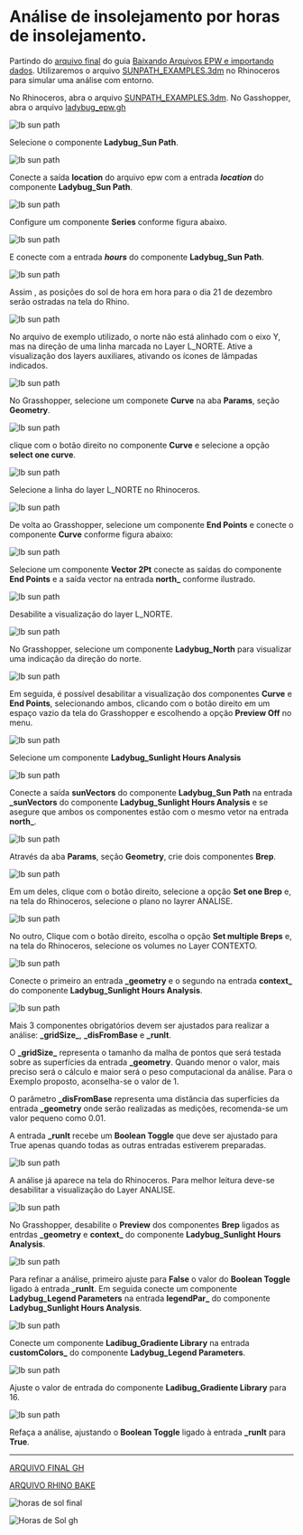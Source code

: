 # Análise de insolejamento por horas de insolejamento.

Partindo do [arquivo final](../epw_arq/ladybug_epw.gh) do guia [Baixando Arquivos EPW e importando dados](../epw_arq/ladybug_epw.md). Utilizaremos o arquivo [SUNPATH_EXAMPLES.3dm](./SUNPATH_EXAMPLES.3dm) no Rhinoceros para simular uma análise com entorno.

No Rhinoceros, abra o arquivo [SUNPATH_EXAMPLES.3dm](./SUNPATH_EXAMPLES.3dm). No Gasshopper, abra o arquivo [ladybug_epw.gh](../epw_arq/ladybug_epw.gh)


![lb sun path](./sunpath_comp_23.jpg)

Selecione o componente **Ladybug_Sun Path**.

![lb sun path](./sunpath_comp.jpg)


Conecte a saída **location** do arquivo epw com a entrada **_location_** do componente **Ladybug_Sun Path**.

![lb sun path](./sunpath_comp_02.jpg)

Configure um componente **Series** conforme figura abaixo.

![lb sun path](./sunpath_comp_15.jpg)

E conecte com a entrada **_hours_** do componente **Ladybug_Sun Path**.

![lb sun path](./sunpath_comp_24.jpg)

Assim , as posições do sol de hora em hora para o dia 21 de dezembro serão ostradas na tela do Rhino.

![lb sun path](./sunpath_comp_25.jpg)

No arquivo de exemplo utilizado, o norte não está alinhado com o eixo Y, mas na direção de uma linha marcada no Layer L_NORTE. Ative a visualização dos layers auxiliares, ativando os ícones de lâmpadas indicados.

![lb sun path](./sunpath_comp_26.jpg)

No Grasshopper, selecione um componete **Curve** na aba **Params**, seção **Geometry**.

![lb sun path](./sunpath_comp_27.jpg)

clique com o botão direito no componente **Curve** e selecione a opção **select one curve**.

![lb sun path](./sunpath_comp_28.jpg)

Selecione a linha do layer L_NORTE no Rhinoceros.

![lb sun path](./sunpath_comp_29.jpg)

 De volta ao Grasshopper, selecione um componente **End Points** e conecte o componente **Curve** conforme figura abaixo:

![lb sun path](./sunpath_comp_30.jpg)

Selecione um componente **Vector 2Pt** conecte as saídas do componente **End Points** e a saída vector na entrada **north_** conforme ilustrado.

![lb sun path](./sunpath_comp_31.jpg)

Desabilite a visualização do layer L_NORTE.

![lb sun path](./sunpath_comp_32.jpg)

No Grasshopper, selecione um componente **Ladybug_North** para visualizar uma indicação da direção do norte.

![lb sun path](./sunpath_comp_33.jpg)

Em seguida, é possível desabilitar a visualização dos componentes **Curve** e **End Points**, selecionando ambos, clicando com o botão direito em um espaço vazio da tela do Grasshopper e escolhendo a opção **Preview Off** no menu.

![lb sun path](./sunpath_comp_34.jpg)

Selecione um componente **Ladybug_Sunlight Hours Analysis**

![lb sun path](./sunpath_comp_35.jpg)

Conecte a saída **sunVectors** do componente **Ladybug_Sun Path** na entrada **_sunVectors** do componente **Ladybug_Sunlight Hours Analysis** e se asegure que ambos os componentes estão com o mesmo vetor na entrada **north_**.

![lb sun path](./sunpath_comp_36.jpg)

Através da aba **Params**, seção **Geometry**, crie dois componentes **Brep**. 

![lb sun path](./sunpath_comp_37.jpg)

Em um deles, clique com o botão direito, selecione a opção **Set one Brep** e, na tela do Rhinoceros, selecione o plano no layrer ANALISE.

![lb sun path](./sunpath_comp_38.jpg)

No outro, Clique com o botão direito, escolha o opção **Set multiple Breps** e, na tela do Rhinoceros, selecione os volumes no Layer CONTEXTO.

![lb sun path](./sunpath_comp_39.jpg)

Conecte o primeiro an entrada **\_geometry** e o segundo na entrada **context_** do componente **Ladybug_Sunlight Hours Analysis**.

![lb sun path](./sunpath_comp_40.jpg)

Mais 3 componentes obrigatórios devem ser ajustados para realizar a análise: **\_gridSize\_**, **\_disFromBase** e **\_runIt**. 

O **\_gridSize\_** representa o tamanho da malha de pontos que será testada sobre as superfícies da entrada **\_geometry**. Quando menor o valor, mais preciso será o cálculo e maior será o peso computacional da análise. Para o Exemplo proposto, aconselha-se o valor de 1.

O parâmetro **\_disFromBase** representa uma distância das superfícies da entrada **\_geometry** onde serão realizadas as medições, recomenda-se um valor pequeno como 0.01.

A entrada **\_runIt** recebe um **Boolean Toggle** que deve ser ajustado para True apenas quando todas as outras entradas estiverem preparadas.

![lb sun path](./sunpath_comp_41.jpg)

A análise já aparece na tela do Rhinoceros. Para melhor leitura deve-se desabilitar a visualização do Layer ANALISE.

![lb sun path](./sunpath_comp_42.jpg)

No Grasshopper, desabilite o **Preview** dos componentes **Brep** ligados as entrdas **\_geometry** e **context\_** do componente **Ladybug_Sunlight Hours Analysis**.

![lb sun path](./sunpath_comp_43.jpg)

Para refinar a análise, primeiro ajuste para **False** o valor do **Boolean Toggle** ligado à entrada **\_runIt**. Em seguida conecte um componente **Ladybug_Legend Parameters** na entrada **legendPar_** do componente **Ladybug_Sunlight Hours Analysis**.

![lb sun path](./sunpath_comp_44.jpg)

Conecte um componente **Ladibug_Gradiente Library** na entrada **customColors_** do componente **Ladybug_Legend Parameters**.

![lb sun path](./sunpath_comp_45.jpg)

Ajuste o valor de entrada do componente **Ladibug_Gradiente Library** para 16.

![lb sun path](./sunpath_comp_46.jpg)

Refaça a análise, ajustando o **Boolean Toggle** ligado à entrada **\_runIt** para **True**.

__________________________
[ARQUIVO FINAL GH](./sunpath02.gh)

[ARQUIVO RHINO BAKE](./ANÁLISE_HORAS_DE_INSOLEJAMENTO_21_12_SAVADRO_BA_BR.3dm)

![horas de sol final](./sunpath_rhino_final.jpg)

![Horas de Sol gh](./horas_de_Sol_Final.png)

